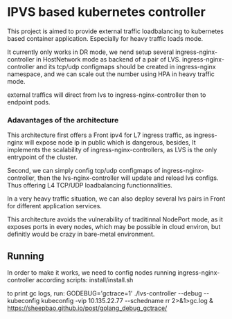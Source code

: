 # IPVS based kubernetes controller

This project is aimed to provide external traffic loadbalancing to kubernetes based container application.
Especially for heavy traffic loads mode.

It currently only works in DR mode, we nend setup several ingress-nginx-controller in HostNetwork mode as backend of a pair of LVS.
ingress-nginx-controller and its tcp/udp configmaps should be created in ingress-nginx namespace, 
and we can scale out the number using HPA in heavy traffic mode.

external traffics will direct from lvs to ingress-nginx-controller then to endpoint pods.

### Adavantages of the architecture

This architecture first offers a Front ipv4 for L7 ingress traffic, as ingress-nginx will expose node ip in public which is dangerous, 
besides, It implements the scalability of ingress-nginx-controllers, as LVS is the only entrypoint of the cluster.

Second, we can simply config tcp/udp configmaps of ingress-nginx-controller, then the lvs-nginx-controller will update and reload lvs 
configs. Thus offering L4 TCP/UDP loadbalancing functionnalities.

In a very heavy traffic situation, we can also deploy several lvs pairs in Front for different application services.

This architecture avoids the vulnerability of traditinnal NodePort mode, as it exposes ports in every nodes, which may be
possible in cloud environ, but definitly would be crazy in bare-metal environment.

## Running
In order to make it works, we need to config nodes running ingress-nginx-controller according scripts: install/install.sh

to print gc logs, run:
GODEBUG='gctrace=1' ./lvs-controller --debug --kubeconfig kubeconfig -vip 10.135.22.77 --schedname rr 2>&1>gc.log &
https://sheepbao.github.io/post/golang_debug_gctrace/


